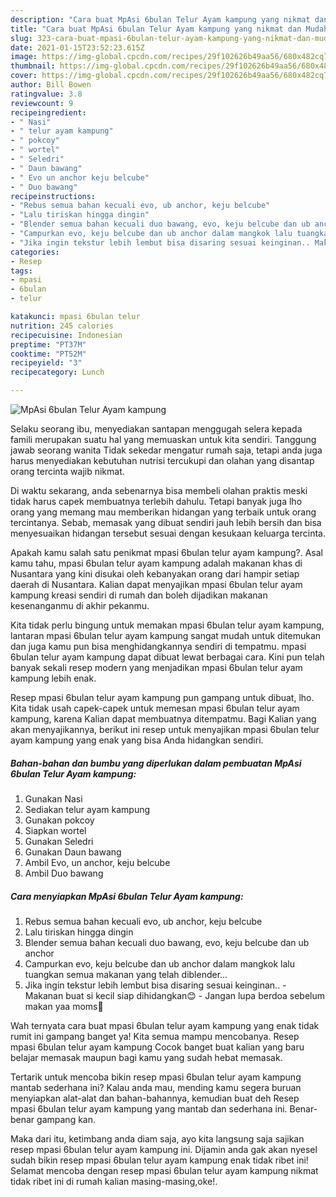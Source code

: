 ```yaml
---
description: "Cara buat MpAsi 6bulan Telur Ayam kampung yang nikmat dan Mudah Dibuat"
title: "Cara buat MpAsi 6bulan Telur Ayam kampung yang nikmat dan Mudah Dibuat"
slug: 323-cara-buat-mpasi-6bulan-telur-ayam-kampung-yang-nikmat-dan-mudah-dibuat
date: 2021-01-15T23:52:23.615Z
image: https://img-global.cpcdn.com/recipes/29f102626b49aa56/680x482cq70/mpasi-6bulan-telur-ayam-kampung-foto-resep-utama.jpg
thumbnail: https://img-global.cpcdn.com/recipes/29f102626b49aa56/680x482cq70/mpasi-6bulan-telur-ayam-kampung-foto-resep-utama.jpg
cover: https://img-global.cpcdn.com/recipes/29f102626b49aa56/680x482cq70/mpasi-6bulan-telur-ayam-kampung-foto-resep-utama.jpg
author: Bill Bowen
ratingvalue: 3.8
reviewcount: 9
recipeingredient:
- " Nasi"
- " telur ayam kampung"
- " pokcoy"
- " wortel"
- " Seledri"
- " Daun bawang"
- " Evo un anchor keju belcube"
- " Duo bawang"
recipeinstructions:
- "Rebus semua bahan kecuali evo, ub anchor, keju belcube"
- "Lalu tiriskan hingga dingin"
- "Blender semua bahan kecuali duo bawang, evo, keju belcube dan ub anchor"
- "Campurkan evo, keju belcube dan ub anchor dalam mangkok lalu tuangkan semua makanan yang telah diblender..."
- "Jika ingin tekstur lebih lembut bisa disaring sesuai keinginan.. Makanan buat si kecil siap dihidangkan😊 Jangan lupa berdoa sebelum makan yaa moms🥰"
categories:
- Resep
tags:
- mpasi
- 6bulan
- telur

katakunci: mpasi 6bulan telur 
nutrition: 245 calories
recipecuisine: Indonesian
preptime: "PT37M"
cooktime: "PT52M"
recipeyield: "3"
recipecategory: Lunch

---
```



![MpAsi 6bulan Telur Ayam kampung](https://img-global.cpcdn.com/recipes/29f102626b49aa56/680x482cq70/mpasi-6bulan-telur-ayam-kampung-foto-resep-utama.jpg)

Selaku seorang ibu, menyediakan santapan menggugah selera kepada famili merupakan suatu hal yang memuaskan untuk kita sendiri. Tanggung jawab seorang  wanita Tidak sekedar mengatur rumah saja, tetapi anda juga harus menyediakan kebutuhan nutrisi tercukupi dan olahan yang disantap orang tercinta wajib nikmat.

Di waktu  sekarang, anda sebenarnya bisa membeli olahan praktis meski tidak harus capek membuatnya terlebih dahulu. Tetapi banyak juga lho orang yang memang mau memberikan hidangan yang terbaik untuk orang tercintanya. Sebab, memasak yang dibuat sendiri jauh lebih bersih dan bisa menyesuaikan hidangan tersebut sesuai dengan kesukaan keluarga tercinta. 



Apakah kamu salah satu penikmat mpasi 6bulan telur ayam kampung?. Asal kamu tahu, mpasi 6bulan telur ayam kampung adalah makanan khas di Nusantara yang kini disukai oleh kebanyakan orang dari hampir setiap daerah di Nusantara. Kalian dapat menyajikan mpasi 6bulan telur ayam kampung kreasi sendiri di rumah dan boleh dijadikan makanan kesenanganmu di akhir pekanmu.

Kita tidak perlu bingung untuk memakan mpasi 6bulan telur ayam kampung, lantaran mpasi 6bulan telur ayam kampung sangat mudah untuk ditemukan dan juga kamu pun bisa menghidangkannya sendiri di tempatmu. mpasi 6bulan telur ayam kampung dapat dibuat lewat berbagai cara. Kini pun telah banyak sekali resep modern yang menjadikan mpasi 6bulan telur ayam kampung lebih enak.

Resep mpasi 6bulan telur ayam kampung pun gampang untuk dibuat, lho. Kita tidak usah capek-capek untuk memesan mpasi 6bulan telur ayam kampung, karena Kalian dapat membuatnya ditempatmu. Bagi Kalian yang akan menyajikannya, berikut ini resep untuk menyajikan mpasi 6bulan telur ayam kampung yang enak yang bisa Anda hidangkan sendiri.

<!--inarticleads1-->

##### Bahan-bahan dan bumbu yang diperlukan dalam pembuatan MpAsi 6bulan Telur Ayam kampung:

1. Gunakan  Nasi
1. Sediakan  telur ayam kampung
1. Gunakan  pokcoy
1. Siapkan  wortel
1. Gunakan  Seledri
1. Gunakan  Daun bawang
1. Ambil  Evo, un anchor, keju belcube
1. Ambil  Duo bawang




<!--inarticleads2-->

##### Cara menyiapkan MpAsi 6bulan Telur Ayam kampung:

1. Rebus semua bahan kecuali evo, ub anchor, keju belcube
1. Lalu tiriskan hingga dingin
1. Blender semua bahan kecuali duo bawang, evo, keju belcube dan ub anchor
1. Campurkan evo, keju belcube dan ub anchor dalam mangkok lalu tuangkan semua makanan yang telah diblender...
1. Jika ingin tekstur lebih lembut bisa disaring sesuai keinginan.. - Makanan buat si kecil siap dihidangkan😊 - Jangan lupa berdoa sebelum makan yaa moms🥰




Wah ternyata cara buat mpasi 6bulan telur ayam kampung yang enak tidak rumit ini gampang banget ya! Kita semua mampu mencobanya. Resep mpasi 6bulan telur ayam kampung Cocok banget buat kalian yang baru belajar memasak maupun bagi kamu yang sudah hebat memasak.

Tertarik untuk mencoba bikin resep mpasi 6bulan telur ayam kampung mantab sederhana ini? Kalau anda mau, mending kamu segera buruan menyiapkan alat-alat dan bahan-bahannya, kemudian buat deh Resep mpasi 6bulan telur ayam kampung yang mantab dan sederhana ini. Benar-benar gampang kan. 

Maka dari itu, ketimbang anda diam saja, ayo kita langsung saja sajikan resep mpasi 6bulan telur ayam kampung ini. Dijamin anda gak akan nyesel sudah bikin resep mpasi 6bulan telur ayam kampung enak tidak ribet ini! Selamat mencoba dengan resep mpasi 6bulan telur ayam kampung nikmat tidak ribet ini di rumah kalian masing-masing,oke!.

